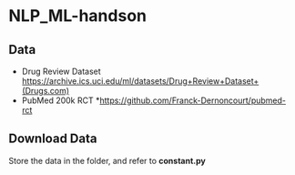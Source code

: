 # NLP_ML-handson
## Data
* Drug Review Dataset
https://archive.ics.uci.edu/ml/datasets/Drug+Review+Dataset+(Drugs.com)
* PubMed 200k RCT
*https://github.com/Franck-Dernoncourt/pubmed-rct

## Download Data
Store the data in the folder, and refer to **constant.py**
